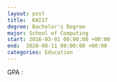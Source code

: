 ```yaml
---
layout: post
title:  KAIST 
degree: Bachelor's Degree
major: School of Computing
start: 2016-03-01 00:00:00 +00:00
end:  2020-08-11 00:00:00 +00:00
categories: Education
---
```


GPA : 